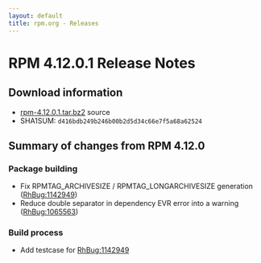 ```yaml
---
layout: default
title: rpm.org - Releases
---
```


# RPM 4.12.0.1 Release Notes



## Download information

 * [rpm-4.12.0.1.tar.bz2](http://ftp.rpm.org/releases/rpm-4.12.x/rpm-4.12.0.1.tar.bz2) source
 * SHA1SUM: `d416bdb249b246b00b2d5d34c66e7f5a68a62524`

## Summary of changes from RPM 4.12.0

### Package building

 * Fix RPMTAG_ARCHIVESIZE / RPMTAG_LONGARCHIVESIZE generation ([RhBug:1142949](https://bugzilla.redhat.com/show_bug.cgi?id=1142949))
 * Reduce double separator in dependency EVR error into a
   warning ([RhBug:1065563](https://bugzilla.redhat.com/show_bug.cgi?id=1065563))

### Build process

 * Add testcase for [RhBug:1142949](https://bugzilla.redhat.com/show_bug.cgi?id=1142949)
